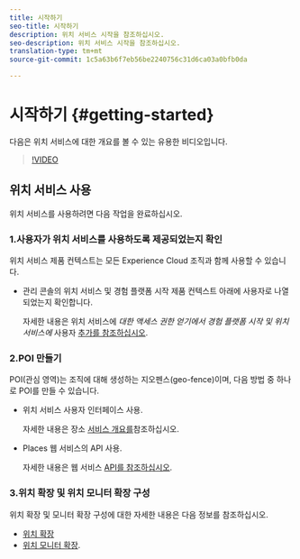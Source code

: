 ```yaml
---
title: 시작하기
seo-title: 시작하기
description: 위치 서비스 시작을 참조하십시오.
seo-description: 위치 서비스 시작을 참조하십시오.
translation-type: tm+mt
source-git-commit: 1c5a63b6f7eb56be2240756c31d6ca03a0bfb0da

---
```



# 시작하기 {#getting-started}

다음은 위치 서비스에 대한 개요를 볼 수 있는 유용한 비디오입니다.

>[!VIDEO](https://www.youtube.com/watch?v=aV6i_ayxWCw)

## 위치 서비스 사용

위치 서비스를 사용하려면 다음 작업을 완료하십시오.

### 1.사용자가 위치 서비스를 사용하도록 제공되었는지 확인

위치 서비스 제품 컨텍스트는 모든 Experience Cloud 조직과 함께 사용할 수 있습니다.

* 관리 콘솔의 위치 서비스 및 경험 플랫폼 시작 제품 컨텍스트 아래에 사용자로 나열되었는지 확인합니다.

   자세한 내용은 위치 서비스에 *대한 액세스 권한 얻기에서 경험 플랫폼 시작 및 위치 서비스에* 사용자 [추가를 참조하십시오](/help/places-gain-access.md).


### 2.POI 만들기

POI(관심 영역)는 조직에 대해 생성하는 지오펜스(geo-fence)이며, 다음 방법 중 하나로 POI를 만들 수 있습니다.

* 위치 서비스 사용자 인터페이스 사용.

   자세한 내용은 장소 [서비스 개요를](/help/poi-mgmt-ui/places-services-overview.md)참조하십시오.

* Places 웹 서비스의 API 사용.

   자세한 내용은 웹 서비스 [API를 참조하십시오](/help/web-service-api/places-web-services.md).


### 3.위치 확장 및 위치 모니터 확장 구성

위치 확장 및 모니터 확장 구성에 대한 자세한 내용은 다음 정보를 참조하십시오.

* [위치 확장](/help/places-ext-aep-sdks/places-extension/places-extension.md)
* [위치 모니터 확장](/help/places-ext-aep-sdks/places-monitor-extension/places-monitor-extension.md).
